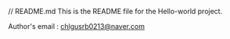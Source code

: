 // README.md
This is the README file for the Hello-world project.

Author's email : chlgusrb0213@naver.com

